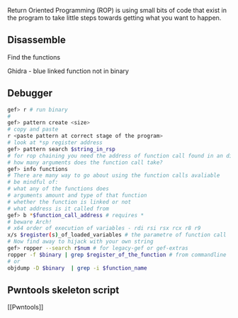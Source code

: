 Return Oriented Programming (ROP) is using small bits of code that exist in the program to take little steps towards getting what you want to happen.

## Disassemble

Find the functions 

Ghidra - blue linked function not in binary

## Debugger 

```bash
gef> r # run binary
# 
gef> pattern create <size>
# copy and paste 
r <paste pattern at correct stage of the program>
# look at *sp register address 
gef> pattern search $string_in_rsp
# for rop chaining you need the address of function call found in an disassembler
# how many arguments does the function call take?
gef> info functions
# There are many way to go about using the function calls avaliable
# be mindful of:
# what any of the functions does
# arguments amount and type of that function
# whether the function is linked or not
# what address is it called from
gef> b *$function_call_address # requires *
# beware Arch!
# x64 order of execution of variables - rdi rsi rsx rcx r8 r9
x/s $register(s)_of_loaded_variables # the parametre of function call
# Now find away to hijack with your own string
gef> ropper --search r$num # for legacy-gef or gef-extras
ropper -f $binary | grep $register_of_the_function # from commandline
# or 
objdump -D $binary  | grep -i $function_name
``` 


## Pwntools skeleton script

[[Pwntools]]